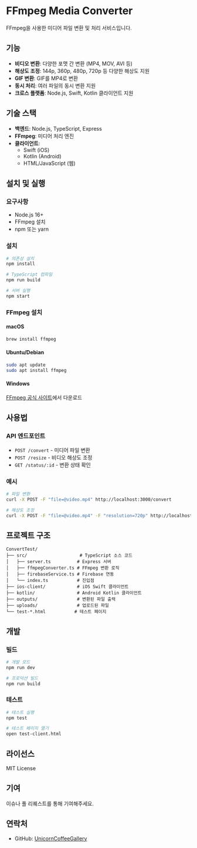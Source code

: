 # FFmpeg Media Converter

FFmpeg을 사용한 미디어 파일 변환 및 처리 서비스입니다.

## 기능

- **비디오 변환**: 다양한 포맷 간 변환 (MP4, MOV, AVI 등)
- **해상도 조정**: 144p, 360p, 480p, 720p 등 다양한 해상도 지원
- **GIF 변환**: GIF를 MP4로 변환
- **동시 처리**: 여러 파일의 동시 변환 지원
- **크로스 플랫폼**: Node.js, Swift, Kotlin 클라이언트 지원

## 기술 스택

- **백엔드**: Node.js, TypeScript, Express
- **FFmpeg**: 미디어 처리 엔진
- **클라이언트**: 
  - Swift (iOS)
  - Kotlin (Android)
  - HTML/JavaScript (웹)

## 설치 및 실행

### 요구사항

- Node.js 16+
- FFmpeg 설치
- npm 또는 yarn

### 설치

```bash
# 의존성 설치
npm install

# TypeScript 컴파일
npm run build

# 서버 실행
npm start
```

### FFmpeg 설치

#### macOS
```bash
brew install ffmpeg
```

#### Ubuntu/Debian
```bash
sudo apt update
sudo apt install ffmpeg
```

#### Windows
[FFmpeg 공식 사이트](https://ffmpeg.org/download.html)에서 다운로드

## 사용법

### API 엔드포인트

- `POST /convert` - 미디어 파일 변환
- `POST /resize` - 비디오 해상도 조정
- `GET /status/:id` - 변환 상태 확인

### 예시

```bash
# 파일 변환
curl -X POST -F "file=@video.mp4" http://localhost:3000/convert

# 해상도 조정
curl -X POST -F "file=@video.mp4" -F "resolution=720p" http://localhost:3000/resize
```

## 프로젝트 구조

```
ConvertTest/
├── src/                    # TypeScript 소스 코드
│   ├── server.ts          # Express 서버
│   ├── ffmpegConverter.ts # FFmpeg 변환 로직
│   ├── firebaseService.ts # Firebase 연동
│   └── index.ts           # 진입점
├── ios-client/            # iOS Swift 클라이언트
├── kotlin/                # Android Kotlin 클라이언트
├── outputs/               # 변환된 파일 출력
├── uploads/               # 업로드된 파일
└── test-*.html           # 테스트 페이지
```

## 개발

### 빌드

```bash
# 개발 모드
npm run dev

# 프로덕션 빌드
npm run build
```

### 테스트

```bash
# 테스트 실행
npm test

# 테스트 페이지 열기
open test-client.html
```

## 라이선스

MIT License

## 기여

이슈나 풀 리퀘스트를 통해 기여해주세요.

## 연락처

- GitHub: [UnicornCoffeeGallery](https://github.com/UnicornCoffeeGallery)
